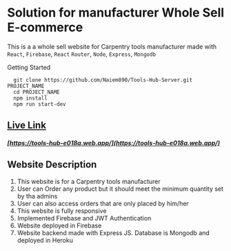 # Solution for manufacturer Whole Sell E-commerce

This is a a whole sell website for Carpentry tools manufacturer made with `React`, `Firebase`, `React` `Router`, `Node`, `Express`, `Mongodb`

Getting Started

```
  git clone https://github.com/Naiem890/Tools-Hub-Server.git PROJECT_NAME
  cd PROJECT_NAME
  npm install
  npm run start-dev
```

## [Live Link](https://tools-hub-e018a.web.app/)

##### [https://tools-hub-e018a.web.app/](https://tools-hub-e018a.web.app/)

## Website Description

<ol>
  <li>This website is for a Carpentry tools manufacturer</li>
  <li>User can Order any product but it should meet the minimum quantity set by tha admins</li>
  <li>User can also access orders that are only placed by him/her</li>
  <li>This website is fully responsive</li>
  <li>Implemented Firebase and JWT Authentication</li>
  <li>Website deployed in Firebase</li>
  <li>Website backend made with Express JS. Database is Mongodb and deployed in Heroku</li>
</ol>
